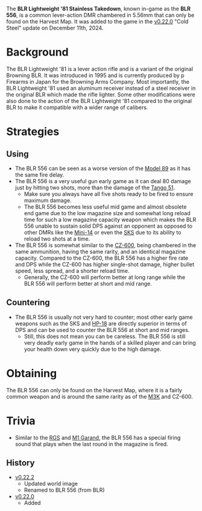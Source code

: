 <Mode />

The **BLR Lightweight '81 Stainless Takedown**, known in-game as the **BLR 556**, is a common lever-action DMR chambered in 5.56mm that can only be found on the Harvest Map. It was added to the game in the [v0.22.0](https://github.com/HasangerGames/suroi/releases/tag/v0.16.0) "Cold Steel" update on December 11th, 2024.

# Background

The BLR Lightweight '81 is a lever action rifle and is a variant of the original Browning BLR. It was introduced in 1995 and is currently produced by p Firearms in Japan for the Browning Arms Company. Most importantly, the BLR Lightweight '81 used an aluminum receiver instead of a steel receiver in the original BLR which made the rifle lighter. Some other modifications were also done to the action of the BLR Lightweight '81 compared to the original BLR to make it compatible with a wider range of calibers.

# Strategies

## Using

- The BLR 556 can be seen as a worse version of the [Model 89](/weapons/guns/model_89) as it has the same fire delay.
- The BLR 556 is a very useful gun early game as it can deal 80 damage just by hitting two shots, more than the damage of the [Tango 51](/weapons/guns/tango_51). 
  - Make sure you always have all five shots ready to be fired to ensure maximum damage.
  - The BLR 556 becomes less useful mid game and almost obsolete end game due to the low magazine size and somewhat long reload time for such a low magazine capacity weapon which makes the BLR 556 unable to sustain solid DPS against an opponent as opposed to other DMRs like the [Mini-14](/weapons/guns/mini14) or even the [SKS](/weapons/guns/sks) due to its ability to reload two shots at a time.
- The BLR 556 is somewhat similar to the [CZ-600](/weapons/guns/cz600), being chambered in the same ammunition, having the same rarity, and an identical magazine capacity. Compared to the CZ-600, the BLR 556 has a higher fire rate and DPS while the CZ-600 has higher single-shot damage, higher bullet speed, less spread, and a shorter reload time.
  - Generally, the CZ-600 will perform better at long range while the BLR 556 will perform better at short and mid range.

## Countering

- The BLR 556 is usually not very hard to counter; most other early game weapons such as the SKS and [HP-18](/weapons/guns/hp18) are directly superior in terms of DPS and can be used to counter the BLR 556 at short and mid ranges.
  - Still, this does not mean you can be careless. The BLR 556 is still very deadly early game in the hands of a skilled player and can bring your health down very quickly due to the high damage.

# Obtaining

The BLR 556 can only be found on the Harvest Map, where it is a fairly common weapon and is around the same rarity as of the [M3K](/weapons/guns/m3k) and CZ-600.

# Trivia
- Similar to the [RGS](/weapons/guns/rgs) and [M1 Garand](/weapons/guns/m1_garand), the BLR 556 has a special firing sound that plays when the last round in the magazine is fired.

## History
- [v0.22.2](https://github.com/HasangerGames/suroi/releases/tag/v0.22.2)
  - Updated world image
  - Renamed to BLR 556 (from BLR)
- [v0.22.0](https://github.com/HasangerGames/suroi/releases/tag/v0.22.0)
  - Added
